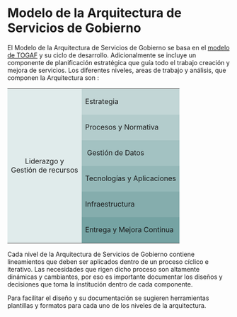 
# Modelo de la Arquitectura de Servicios de Gobierno

El Modelo de la Arquitectura de Servicios de Gobierno se basa en el [modelo de TOGAF](https://es.wikipedia.org/wiki/TOGAF) y su ciclo de desarrollo. Adicionalmente se incluye un componente de planificación estratégica que guía todo el trabajo creación y mejora de servicios.  Los diferentes niveles, areas de trabajo y análisis, que componen la Arquitectura son :

<table boder="1">
<tbody>
<tr><td rowspan="6" style="text-align:center;vertical-align:middle;" bgcolor="#e0ebeb">
  Liderazgo y <br/>Gestión de recursos</td><td bgcolor="#c2d6d6">
<p>Estrategia</p>
</td></tr>
<tr><td bgcolor="#b3cccc">
<p>Procesos y Normativa</p>
</td></tr>
<tr><td bgcolor="#a3c2c2">
<p>&nbsp;Gesti&oacute;n de Datos</p>
</td></tr><tr><td bgcolor="#94b8b8">
<p>Tecnolog&iacute;as y Aplicaciones</p>
</td></tr><tr><td bgcolor="#85adad">
<p>Infraestructura</p>
</td></tr><tr><td bgcolor="#75a3a3">
<p>Entrega y Mejora Continua</p>
</td></tr></tbody>
</table>


Cada nivel de la Arquitectura de Servicios de Gobierno  contiene lineamientos que deben ser aplicados dentro de un proceso cíclico e iterativo. Las necesidades que rigen dicho proceso son altamente dinámicas y cambiantes, por eso es importante documentar los diseños y decisiones que toma la institución dentro de cada componente.

Para facilitar el diseño y su documentación se sugieren herramientas plantillas y formatos para cada uno de los niveles de la arquitectura.
